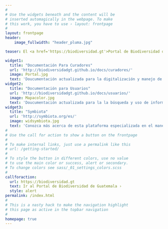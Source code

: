 ```yaml
---
#
# Use the widgets beneath and the content will be
# inserted automagically in the webpage. To make
# this work, you have to use › layout: frontpage
#
layout: frontpage
header:
    image_fullwidth: "header_pluma.jpg"

teaser: El <a href='https://biodiversidad.gt'>Portal de Biodiversidad de Guatemala</a> es una plataforma especializada, basada en <a href='https://symbiota.org/es'>Symbiota</a>, para la digitalización y movilización de Colecciones Biológicas del país. Es administrado por <a href='https://biodiversidadgt.github.io/docs/contactos/'>biólogos guatemaltecos</a> y mantenido por el <a href='https://symbiota.org/ayuda/'>Symbiota Support Hub</a>, en apoyo a instituciones científicas nacionales.

widget1:
  title: "Documentación Para Curadores"
  url: 'http://biodiversidadgt.github.io/docs/curadores/'
  image: Portal.jpg
  text: 'Doucumentación actualizada para la digitalización y manejo de colecciones en el Portal de Biodiversidad de Guatemala.'
widget2:
  title: "Documentación para Usuarios"
  url: 'http://biodiversidadgt.github.io/docs/usuarios/'
  image: Mapacolor.jpg
  text: 'Doucumentación actualizada para la la búsqueda y uso de información en el Portal de Biodiversidad de Guatemala.'
widget3:
  title: "Symbiota"
  url: 'http://symbiota.org/es/'
  image: widsymbiota.jpg
  text: 'Conozca más acerca de esta plataforma especializada en el manejo de datos de biodiversidad.'
#
# Use the call for action to show a button on the frontpage
#
# To make internal links, just use a permalink like this
# url: /getting-started/
#
# To style the button in different colors, use no value
# to use the main color or success, alert or secondary.
# To change colors see sass/_01_settings_colors.scss
#
callforaction:
  url: https://biodiversidad.gt
  text: Ir al Portal de Biodiversidad de Guatemala ›
  style: alert
permalink: /index.html
#
# This is a nasty hack to make the navigation highlight
# this page as active in the topbar navigation
#
homepage: true
---
```

